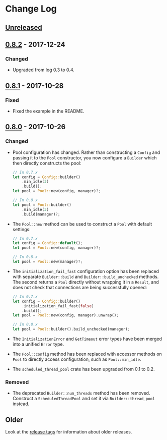 # Change Log

## [Unreleased]

## [0.8.2] - 2017-12-24

### Changed

* Upgraded from log 0.3 to 0.4.

## [0.8.1] - 2017-10-28

### Fixed

* Fixed the example in the README.

## [0.8.0] - 2017-10-26

### Changed

* Pool configuration has changed. Rather than constructing a `Config` and passing it to the `Pool`
    constructor, you now configure a `Builder` which then directly constructs the pool:

    ```rust
    // In 0.7.x
    let config = Config::builder()
        .min_idle(3)
        .build();
    let pool = Pool::new(config, manager)?;

    // In 0.8.x
    let pool = Pool::builder()
        .min_idle(3)
        .build(manager)?;
    ```

* The `Pool::new` method can be used to construct a `Pool` with default settings:

    ```rust
    // In 0.7.x
    let config = Config::default();
    let pool = Pool::new(config, manager)?;

    // In 0.8.x
    let pool = Pool::new(manager)?;
    ```

* The `initialization_fail_fast` configuration option has been replaced with separate
    `Builder::build` and `Builder::build_unchecked` methods. The second returns a `Pool` directly
    without wrapping it in a `Result`, and does not check that connections are being successfully
    opened:

    ```rust
    // In 0.7.x
    let config = Config::builder()
        .initialization_fail_fast(false)
        .build();
    let pool = Pool::new(config, manager).unwrap();

    // In 0.8.x
    let pool = Pool::builder().build_unchecked(manager);
    ```

* The `InitializationError` and `GetTimeout` error types have been merged into a unified `Error`
    type.

* The `Pool::config` method has been replaced with accessor methods on `Pool` to directly access
    configuration, such as `Pool::min_idle`.

* The `scheduled_thread_pool` crate has been upgraded from 0.1 to 0.2.

### Removed

* The deprecated `Builder::num_threads` method has been removed. Construct a `ScheduledThreadPool`
    and set it via `Builder::thread_pool` instead.

## Older

Look at the [release tags] for information about older releases.

[Unreleased]: https://github.com/sfackler/r2d2/compare/v0.8.2...HEAD
[0.8.2]: https://github.com/sfackler/r2d2/compare/v0.8.1...v0.8.2
[0.8.1]: https://github.com/sfackler/r2d2/compare/v0.8.0...v0.8.1
[0.8.0]: https://github.com/sfackler/r2d2/compare/v0.7.4...v0.8.0
[release tags]: https://github.com/sfackler/r2d2/releases
